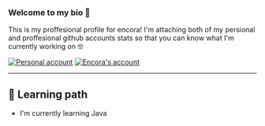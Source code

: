 ### Welcome to my bio 👋

This is my proffesional profile for encora! I'm attaching both of my persional and proffesional github accounts stats so that you can know what I'm currently working on 🤓

[![Personal account](https://github-readme-stats.vercel.app/api/top-langs/?username=juliovillalvazo)](https://github.com/anuraghazra/github-readme-stats)
[![Encora's account](https://github-readme-stats.vercel.app/api/top-langs/?username=JulioVcEncora)](https://github.com/anuraghazra/github-readme-stats)

---
🌱 Learning path
---

- I'm currently learning Java


<!--
**JulioVcEncora/JulioVcEncora** is a ✨ _special_ ✨ repository because its `README.md` (this file) appears on your GitHub profile.

Here are some ideas to get you started:

- 🔭 I’m currently working on ...
- 🌱 I’m currently learning ...
- 👯 I’m looking to collaborate on ...
- 🤔 I’m looking for help with ...
- 💬 Ask me about ...
- 📫 How to reach me: ...
- 😄 Pronouns: ...
- ⚡ Fun fact: ...
-->
